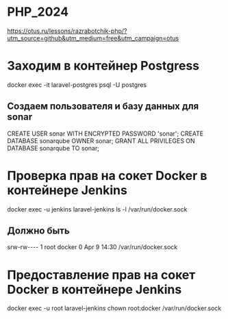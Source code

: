 # PHP_2024

https://otus.ru/lessons/razrabotchik-php/?utm_source=github&utm_medium=free&utm_campaign=otus

# Заходим в контейнер Postgress
docker exec -it laravel-postgres psql -U postgres

## Создаем пользователя и базу данных для sonar
CREATE USER sonar WITH ENCRYPTED PASSWORD 'sonar';
CREATE DATABASE sonarqube OWNER sonar;
GRANT ALL PRIVILEGES ON DATABASE sonarqube TO sonar;

# Проверка прав на сокет Docker в контейнере Jenkins
docker exec -u jenkins laravel-jenkins ls -l /var/run/docker.sock
## Должно быть
srw-rw---- 1 root docker 0 Apr  9 14:30 /var/run/docker.sock

# Предоставление прав на сокет Docker в контейнере Jenkins
docker exec -u root laravel-jenkins chown root:docker /var/run/docker.sock
